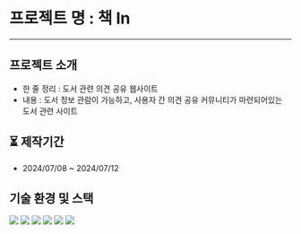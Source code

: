 # 프로젝트 명 : 책 In

---

## 프로젝트 소개

- 한 줄 정리 : 도서 관련 의견 공유 웹사이트
- 내용 : 도서 정보 관람이 가능하고, 사용자 간 의견 공유 커뮤니티가 마련되어있는 도서 관련 사이트


## ⏳ 제작기간
- 2024/07/08 ~ 2024/07/12

## 기술 환경 및 스택 

<img src="https://img.shields.io/badge/react-%2320232a.svg?style=for-the-badge&logo=react&logoColor=%2361DAFB"/> 
<img src="https://img.shields.io/badge/-React%20Query-FF4154?style=for-the-badge&logo=react%20query&logoColor=white" /> 
<img src="https://img.shields.io/badge/redux-%23593d88.svg?style=for-the-badge&logo=redux&logoColor=white"/> 
<img src="https://img.shields.io/badge/Supabase-3ECF8E?style=for-the-badge&logo=supabase&logoColor=white" /> 
<img src="https://img.shields.io/badge/vercel-%23000000.svg?style=for-the-badge&logo=vercel&logoColor=white" />
<img src="https://img.shields.io/badge/Next.js-%23000000.svg?style=for-the-badge&logo=next&logoColor=white" />
